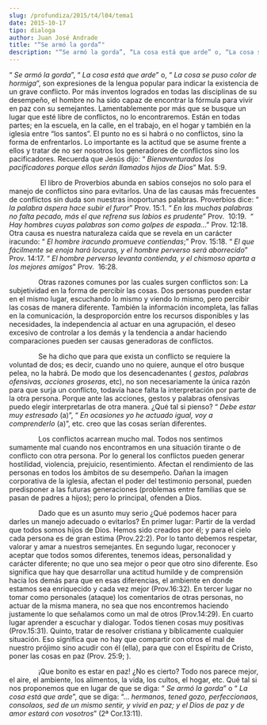 ```yaml
---
slug: /profundiza/2015/t4/l04/tema1
date: 2015-10-17
tipo: dialoga
author: Juan José Andrade
title: "“Se armó la gorda”"
description: "“Se armó la gorda”, “La cosa está que arde” o, “La cosa se puso color de  hormiga”, son expresiones de la lengua popular para indicar la existencia de un  grave conflicto. Por más inventos logrados en todas las disciplinas de su  desempeño, el hombre no ha sido capaz de encont..."
---
```


“ _Se armó la gorda_”, “ _La cosa está que arde_” o, “ _La cosa se puso color de hormiga_”, son expresiones de la lengua popular para indicar la existencia de un grave conflicto. Por más inventos logrados en todas las disciplinas de su desempeño, el hombre no ha sido capaz de encontrar la fórmula para vivir en paz con su semejantes. Lamentablemente por más que se busque un lugar que esté libre de conflictos, no lo encontraremos. Están en todas partes; en la escuela, en la calle, en el trabajo, en el hogar y también en la iglesia entre “los santos”. El punto no es si habrá o no conflictos, sino la forma de enfrentarlos. Lo importante es la actitud que se asume frente a ellos y tratar de no ser nosotros los generadores de conflictos sino los pacificadores. Recuerda que Jesús dijo: “ _Bienaventurados los pacificadores porque ellos serán llamados hijos de Dios_” Mat. 5:9.

                El libro de Proverbios abunda en sabios consejos no solo para el manejo de conflictos sino para evitarlos. Una de las causas más frecuentes de conflictos sin duda son nuestras inoportunas palabras. Proverbios dice: “ _la palabra áspera hace subir el furor_” Prov. 15:1. “ _En las muchas palabras no falta pecado, más el que refrena sus labios es prudente_” Prov.  10:19.  “ _Hay hombres cuyas palabras son como golpes de espada_…” Prov. 12:18. Otra causa es nuestra naturaleza caída que se revela en un carácter iracundo: “ _El hombre iracundo promueve contiendas_;” Prov. 15:18. “ _El que fácilmente se enoja hará locuras, y el hombre perverso será aborrecido_” Prov. 14:17. “ _El hombre perverso levanta contienda, y el chismoso aparta a los mejores amigos_” Prov.  16:28.

               Otras razones comunes por las cuales surgen conflictos son: La subjetividad en la forma de percibir las cosas. Dos personas pueden estar en el mismo lugar, escuchando lo mismo y viendo lo mismo, pero percibir las cosas de manera diferente. También la información incompleta, las fallas en la comunicación, la desproporción entre los recursos disponibles y las necesidades, la independencia al actuar en una agrupación, el deseo excesivo de controlar a los demás y la tendencia a andar haciendo comparaciones pueden ser causas generadoras de conflictos.

               Se ha dicho que para que exista un conflicto se requiere la voluntad de dos; es decir, cuando uno no quiere, aunque el otro busque pelea, no la habrá. De modo que los desencadenantes ( _gestos, palabras ofensivas, acciones groseras_, etc), no son necesariamente la única razón para que surja un conflicto, todavía hace falta la interpretación por parte de la otra persona. Porque ante las acciones, gestos y palabras ofensivas puedo elegir interpretarlas de otra manera. ¿Qué tal si pienso? “ _Debe estar muy estresado_ (a)”, “ _En ocasiones yo he actuado igual, voy a comprenderlo_ (a)”, etc. creo que las cosas serían diferentes.

               Los conflictos acarrean mucho mal. Todos nos sentimos sumamente mal cuando nos encontramos en una situación tirante o de conflicto con otra persona. Por lo general los conflictos pueden generar hostilidad, violencia, prejuicio, resentimiento. Afectan el rendimiento de las personas en todos los ámbitos de su desempeño. Dañan la imagen corporativa de la iglesia, afectan el poder del testimonio personal, pueden predisponer a las futuras generaciones (problemas entre familias que se pasan de padres a hijos); pero lo principal, ofenden a Dios.

               Dado que es un asunto muy serio ¿Qué podemos hacer para darles un manejo adecuado o evitarlos? En primer lugar: Partir de la verdad que todos somos hijos de Dios. Hemos sido creados por él; y para el cielo cada persona es de gran estima (Prov.22:2). Por lo tanto debemos respetar, valorar y amar a nuestros semejantes. En segundo lugar, reconocer y aceptar que todos somos diferentes, tenemos ideas, personalidad y carácter diferente; no que uno sea mejor o peor que otro sino diferente. Eso significa que hay que desarrollar una actitud humilde y de comprensión hacia los demás para que en esas diferencias, el ambiente en donde estamos sea enriquecido y cada vez mejor (Prov.16:32). En tercer lugar no tomar como personales (ataque) los comentarios de otras personas, no actuar de la misma manera, no sea que nos encontremos haciendo justamente lo que señalamos como un mal de otros (Prov.14:29). En cuarto lugar aprender a escuchar y dialogar. Todos tienen cosas muy positivas (Prov.15:31). Quinto, tratar de resolver cristiana y bíblicamente cualquier situación. Eso significa que no hay que compartir con otros el mal de nuestro prójimo sino acudir con él (ella), para que con el Espíritu de Cristo, poner las cosas en paz (Prov. 25:9; ).

               ¡Que bonito es estar en paz! ¿No es cierto? Todo nos parece mejor, el aire, el ambiente, los alimentos, la vida, los cultos, el hogar, etc. Qué tal si nos proponemos que en lugar de que se diga: “ _Se armó la gorda_” o “ _La cosa está que arde_”, que se diga: “… _hermanos, tened gozo, perfeccionaos, consolaos, sed de un mismo sentir, y vivid en paz; y el Dios de paz y de amor estará con vosotros_” (2ª Cor.13:11).
